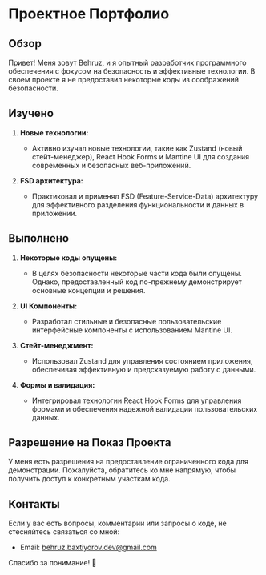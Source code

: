 # Проектное Портфолио

## Обзор

Привет! Меня зовут Behruz, и я опытный разработчик программного обеспечения с фокусом на безопасность и эффективные технологии. В своем проекте я не предоставил некоторые коды из соображений безопасности.

## Изучено

1. **Новые технологии:**
   - Активно изучал новые технологии, такие как Zustand (новый стейт-менеджер), React Hook Forms и Mantine UI для создания современных и безопасных веб-приложений.

2. **FSD архитектура:**
   - Практиковал и применял FSD (Feature-Service-Data) архитектуру для эффективного разделения функциональности и данных в приложении.

## Выполнено

1. **Некоторые коды опущены:**
   - В целях безопасности некоторые части кода были опущены. Однако, предоставленный код по-прежнему демонстрирует основные концепции и решения.

2. **UI Компоненты:**
   - Разработал стильные и безопасные пользовательские интерфейсные компоненты с использованием Mantine UI.

3. **Стейт-менеджмент:**
   - Использовал Zustand для управления состоянием приложения, обеспечивая эффективную и предсказуемую работу с данными.

4. **Формы и валидация:**
   - Интегрировал технологии React Hook Forms для управления формами и обеспечения надежной валидации пользовательских данных.

## Разрешение на Показ Проекта

У меня есть разрешения на предоставление ограниченного кода для демонстрации. Пожалуйста, обратитесь ко мне напрямую, чтобы получить доступ к конкретным участкам кода.

## Контакты

Если у вас есть вопросы, комментарии или запросы о коде, не стесняйтесь связаться со мной:

- Email: behruz.baxtiyorov.dev@gmail.com

Спасибо за понимание! 🚀
